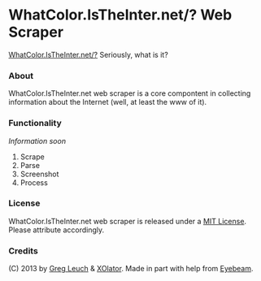 # WhatColor.IsTheInter.net/? Web Scraper

[WhatColor.IsTheInter.net/?][whatcoloristheinternet] Seriously, what is it?

[whatcoloristheinternet]: http://whatcolor.istheinter.net/?


### About

WhatColor.IsTheInter.net web scraper is a core compontent in collecting information about the Internet (well, at least the www of it).


### Functionality

_Information soon_

1. Scrape
2. Parse
3. Screenshot
4. Process


### License

WhatColor.IsTheInter.net web scraper is released under a [MIT License][mitlicense]. Please attribute accordingly.

[mitlicense]: LICENSE.md


### Credits

(C) 2013 by [Greg Leuch][gleuch] & [XOlator][xolator].
Made in part with help from [Eyebeam][eyebeam].

[gleuch]: http://gleu.ch
[xolator]: http://xolator.com
[eyebeam]: http://www.eyebeam.org

